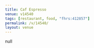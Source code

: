 ```yaml
---
title: Caf Espresso
venue: v14540
tags: [restaurant, food, "fhrs:412857"]
permalink: /v/14540/
layout: venue
---
```

null